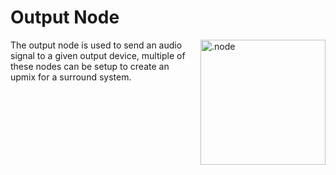 # Output Node

<img align="right" src="https://cdn.discordapp.com/attachments/667464431562653706/1052196997697904680/output_node.png" alt=".node" width="200"/>

The output node is used to send an audio signal to a given output device, multiple of these nodes can be setup to 
create an <br>upmix for a surround system.


